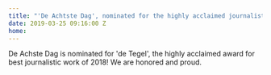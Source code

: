```yaml
---
title: "'De Achtste Dag', nominated for the highly acclaimed journalistic prize."
date: 2019-03-25 09:16:00 Z
home: 
---
```


[](http://https://www.detegel.info/nieuwsitem/nominaties-achtergrond/)De Achste Dag is nominated for 'de Tegel', the highly acclaimed award for best journalistic work of 2018! We are honored and proud.